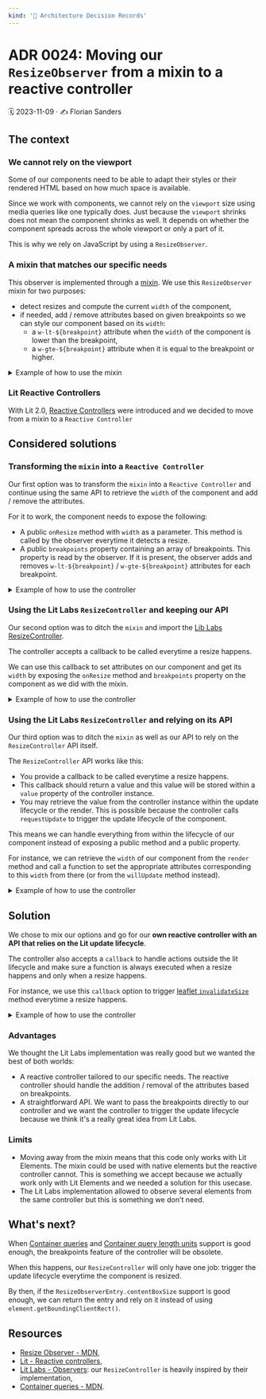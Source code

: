 ```yaml
---
kind: '📌 Architecture Decision Records'
---
```

# ADR 0024: Moving our `ResizeObserver` from a mixin to a reactive controller

🗓️ 2023-11-09 · ✍️ Florian Sanders

## The context

### We cannot rely on the viewport

Some of our components need to be able to adapt their styles or their rendered HTML based on how much space is available.

Since we work with components, we cannot rely on the `viewport` size using media queries like one typically does.
Just because the `viewport` shrinks does not mean the component shrinks as well.
It depends on whether the component spreads across the whole viewport or only a part of it.

This is why we rely on JavaScript by using a `ResizeObserver`.

### A mixin that matches our specific needs

This observer is implemented through a [mixin](https://lit.dev/docs/composition/mixins/).
We use this `ResizeObserver` mixin for two purposes:

- detect resizes and compute the current `width` of the component,
- if needed, add / remove attributes based on given breakpoints so we can style our component based on its `width`:
  - a `w-lt-${breakpoint}` attribute when the `width` of the component is lower than the breakpoint,
  - a `w-gte-${breakpoint}` attribute when it is equal to the breakpoint or higher.

<details>
  <summary>Example of how to use the mixin</summary>

```js
class MyComponent extends withResizeObserver(LitElement) {
  constructor () {
    this.breakpoints = {
      width: [200, 400],
    };
  }

  onResize({ width }) {
    this._width = width;
  }

  static get styles () {
    return [
      css`
        :host([w-lt-200]) {
          color: blue;
        }

        :host([w-gte-400]) {
          color: red;
        }
      `
    ]
  }
}
```
</details>

### Lit Reactive Controllers

With Lit 2.0, [Reactive Controllers](https://lit.dev/docs/composition/controllers/) were introduced and we decided to move from a mixin to a `Reactive Controller`

## Considered solutions

### Transforming the `mixin` into a `Reactive Controller`

Our first option was to transform the `mixin` into a `Reactive Controller` and continue using the same API to retrieve the `width` of the component and add / remove the attributes.

For it to work, the component needs to expose the following:

- A public `onResize` method with `width` as a parameter. This method is called by the observer everytime it detects a resize.
- A public `breakpoints` property containing an array of breakpoints. This property is read by the observer. If it is present, the observer adds and removes `w-lt-${breakpoint}` / `w-gte-${breakpoint}` attributes for each breakpoint.

<details>
  <summary>Example of how to use the controller</summary>

```js
class MyComponent extends LitElement {
  constructor () {
    new ResizeController(this);

    this.breakpoints = {
      width: [200, 400],
    };
  }

  onResize({ width }) {
    this._width = width;
  }

  static get styles () {
    return [
      css`
        :host([w-lt-200]) {
          color: blue;
        }

        :host([w-gte-400]) {
          color: red;
        }
      `
    ]
  }
}
```
</details>

### Using the Lit Labs `ResizeController` and keeping our API

Our second option was to ditch the `mixin` and import the [Lib Labs ResizeController](https://www.npmjs.com/package/@lit-labs/observers).

The controller accepts a callback to be called everytime a resize happens.

We can use this callback to set attributes on our component and get its `width` by exposing the `onResize` method and `breakpoints` property on the component as we did with the mixin.

<details>
  <summary>Example of how to use the controller</summary>

```js
class MyComponent extends LitElement {
  constructor () {
    new ResizeController(this, {
      callback: (entries) => {
        // stuff that sets / removes attributes based on the width of the component
      }
    });

    this.breakpoints = {
      width: [200, 400],
    };
  }

  onResize({ width }) {
    this._width = width;
  }

  static get styles () {
    return [
      css`
        :host([w-lt-200]) {
          color: blue;
        }

        :host([w-gte-400]) {
          color: red;
        }
      `
    ]
  }
}
```
</details>

### Using the Lit Labs `ResizeController` and relying on its API

Our third option was to ditch the `mixin` as well as our API to rely on the `ResizeController` API itself.

The `ResizeController` API works like this:

- You provide a callback to be called everytime a resize happens.
- This callback should return a value and this value will be stored within a `value` property of the controller instance.
- You may retrieve the value from the controller instance within the update lifecycle or the render. This is possible because the controller calls `requestUpdate` to trigger the update lifecycle of the component.

This means we can handle everything from within the lifecycle of our component instead of exposing a public method and a public property.

For instance, we can retrieve the `width` of our component from the `render` method and call a function to set the appropriate attributes corresponding to this `width` from there (or from the `willUpdate` method instead).

<details>
  <summary>Example of how to use the controller</summary>

```js
class MyComponent extends LitElement {
  constructor () {
    this._resizeController = new ResizeController(this, {
      callback: (entries) => {
        // stuff that returns the current `width` of the component
      }
    });
  }

  render () {
    const width = this._resizeController.value;
    setStylingAttributes(this, width, { 
      width: [200, 400],
    });

    return html`...`;
  }

  static get styles () {
    return [
      css`
        :host([w-lt-200]) {
          color: blue;
        }

        :host([w-gte-400]) {
          color: red;
        }
      `
    ]
  }
}
```
</details>

## Solution

We chose to mix our options and go for our <strong>own reactive controller with an API that relies on the Lit update lifecycle</strong>.

The controller also accepts a `callback` to handle actions outside the lit lifecycle and make sure a function is always executed when a resize happens and only when a resize happens.

For instance, we use this `callback` option to trigger [leaflet `invalidateSize`](https://leafletjs.com/reference.html#map-invalidatesize) method everytime a resize happens.

<details>
  <summary>Example of how to use the controller</summary>

```js
// Make sure to use `this.updateComplete` if you want your callback to be executed after the Lit lifecycle
const myCallback = () => this.updateComplete.then(() => {
  ...
})

class MyComponent extends LitElement {
  constructor () {
    this._resizeController = new ResizeController(this, {
      widthBreakpoints: [200, 400],
      callback: myCallback,
    });
  }

  render () {
    // the `resizeController` exposes a public `width` property with the latest observed `width` of the component
    const { width } = this._resizeController;

    return html`...`;
  }

  static get styles () {
    return [
      css`
        :host([w-lt-200]) {
          color: blue;
        }

        :host([w-gte-400]) {
          color: red;
        }
      `
    ]
  }
}
```
</details>

### Advantages

We thought the Lit Labs implementation was really good but we wanted the best of both worlds:

- A reactive controller tailored to our specific needs. The reactive controller should handle the addition / removal of the attributes based on breakpoints.
- A straightforward API. We want to pass the breakpoints directly to our controller and we want the controller to trigger the update lifecycle because we think it's a really great idea from Lit Labs.

### Limits

- Moving away from the mixin means that this code only works with Lit Elements. The mixin could be used with native elements but the reactive controller cannot. This is something we accept because we actually work only with Lit Elements and we needed a solution for this usecase.
- The Lit Labs implementation allowed to observe several elements from the same controller but this is something we don't need.

## What's next?

When [Container queries](https://developer.mozilla.org/en-US/docs/Web/CSS/CSS_container_queries) and [Container query length units](https://developer.mozilla.org/en-US/docs/Web/CSS/CSS_container_queries#container_query_length_units) support is good enough, the breakpoints feature of the controller will be obsolete.

When this happens, our `ResizeController` will only have one job: trigger the update lifecycle everytime the component is resized.

By then, if the `ResizeObserverEntry.contentBoxSize` support is good enough, we can return the entry and rely on it instead of using `element.getBoundingClientRect()`.

## Resources

* [Resize Observer - MDN](https://developer.mozilla.org/en-US/docs/Web/API/ResizeObserver),
* [Lit - Reactive controllers](https://lit.dev/docs/composition/controllers/),
* [Lit Labs - Observers](https://www.npmjs.com/package/@lit-labs/observers): our `ResizeController` is heavily inspired by their implementation,
* [Container queries - MDN](https://developer.mozilla.org/en-US/docs/Web/CSS/CSS_container_queries).
